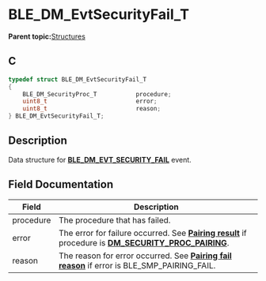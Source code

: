 # BLE\_DM\_EvtSecurityFail\_T

**Parent topic:**[Structures](GUID-089F5ADB-7173-4AA0-8859-7929BE804A1D.md)

## C

```c
typedef struct BLE_DM_EvtSecurityFail_T
{
    BLE_DM_SecurityProc_T           procedure;
    uint8_t                         error;
    uint8_t                         reason;
} BLE_DM_EvtSecurityFail_T;
```

## Description

Data structure for **[BLE\_DM\_EVT\_SECURITY\_FAIL](GUID-2ADE1ED6-66CF-4C03-BE5C-CC1C3C14E7C0.md)** event.

## Field Documentation

|Field|Description|
|-----|-----------|
|procedure|The procedure that has failed.|
|error|The error for failure occurred. See **[Pairing result](GUID-57E5240C-10EA-498C-AFA2-BC04007F0834.md)** if procedure is **[DM\_SECURITY\_PROC\_PAIRING](GUID-1C6AEFAF-3618-42BB-9C67-16A440F4B724.md)**.|
|reason|The reason for error occurred. See **[Pairing fail reason](GUID-1073D44C-6F01-4016-8E1F-59EE4C55C52E.md)** if error is BLE\_SMP\_PAIRING\_FAIL.|

